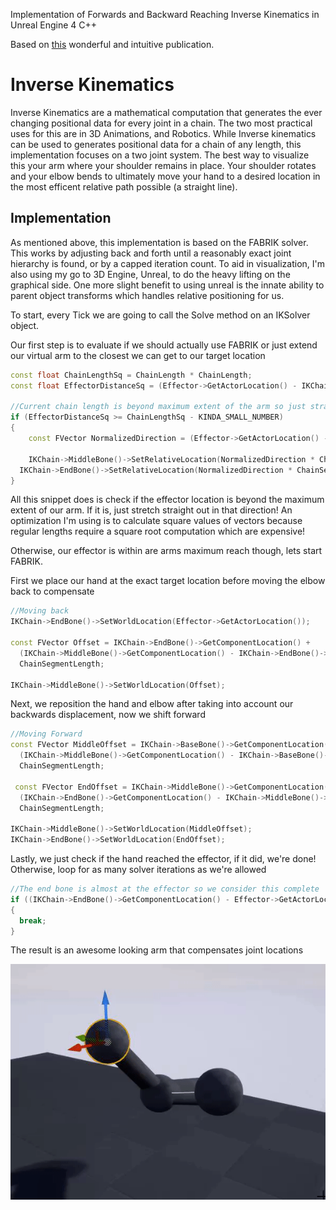 Implementation of Forwards and Backward Reaching Inverse Kinematics in Unreal Engine 4 C++

Based on [this](http://andreasaristidou.com/publications/papers/FABRIK.pdf) wonderful and intuitive publication.

# Inverse Kinematics

Inverse Kinematics are a mathematical computation that generates the ever changing positional data for every joint in a chain. The two most practical uses for this are in 3D Animations, and Robotics. While Inverse kinematics can be used to generates positional data for a chain of any length, this implementation focuses on a two joint system. The best way to visualize this your arm where your shoulder remains in place. Your shoulder rotates and your elbow bends to ultimately move your hand to a desired location in the most efficent relative path possible (a straight line).

## Implementation

As mentioned above, this implementation is based on the FABRIK solver. This works by adjusting back and forth until a reasonably exact joint hierarchy is found, or by a capped iteration count. To aid in visualization, I'm also using my go to 3D Engine, Unreal, to do the heavy lifting on the graphical side. One more slight benefit to using unreal is the innate ability to parent object transforms which handles relative positioning for us.

To start, every Tick we are going to call the Solve method on an IKSolver object.

Our first step is to evaluate if we should actually use FABRIK or just extend our virtual arm to the closest we can get to our target location

```cpp
const float ChainLengthSq = ChainLength * ChainLength;
const float EffectorDistanceSq = (Effector->GetActorLocation() - IKChain->GetActorLocation()).SizeSquared();

//Current chain length is beyond maximum extent of the arm so just straighten in the direction of the effector
if (EffectorDistanceSq >= ChainLengthSq - KINDA_SMALL_NUMBER)
{
	const FVector NormalizedDirection = (Effector->GetActorLocation() - IKChain->GetActorLocation()).GetSafeNormal();
		
	IKChain->MiddleBone()->SetRelativeLocation(NormalizedDirection * ChainSegmentLength);
  IKChain->EndBone()->SetRelativeLocation(NormalizedDirection * ChainSegmentLength);
}
```

All this snippet does is check if the effector location is beyond the maximum extent of our arm. If it is, just stretch straight out in that direction! An optimization I'm using is to calculate square values of vectors because regular lengths require a square root computation which are expensive!

Otherwise, our effector is within are arms maximum reach though, lets start FABRIK.

First we place our hand at the exact target location before moving the elbow back to compensate

```cpp
//Moving back
IKChain->EndBone()->SetWorldLocation(Effector->GetActorLocation());

const FVector Offset = IKChain->EndBone()->GetComponentLocation() +
  (IKChain->MiddleBone()->GetComponentLocation() - IKChain->EndBone()->GetComponentLocation()).GetSafeNormal() *
  ChainSegmentLength;

IKChain->MiddleBone()->SetWorldLocation(Offset);
```

Next, we reposition the hand and elbow after taking into account our backwards displacement, now we shift forward

```cpp
//Moving Forward
const FVector MiddleOffset = IKChain->BaseBone()->GetComponentLocation() +
  (IKChain->MiddleBone()->GetComponentLocation() - IKChain->BaseBone()->GetComponentLocation()).GetSafeNormal() *
  ChainSegmentLength;

 const FVector EndOffset = IKChain->MiddleBone()->GetComponentLocation() +
  (IKChain->EndBone()->GetComponentLocation() - IKChain->MiddleBone()->GetComponentLocation()).GetSafeNormal() *
  ChainSegmentLength;

IKChain->MiddleBone()->SetWorldLocation(MiddleOffset);
IKChain->EndBone()->SetWorldLocation(EndOffset);
```

Lastly, we just check if the hand reached the effector, if it did, we're done! Otherwise, loop for as many solver iterations as we're allowed

```cpp
//The end bone is almost at the effector so we consider this complete
if ((IKChain->EndBone()->GetComponentLocation() - Effector->GetActorLocation()).IsNearlyZero())
{
  break;
}
```

The result is an awesome looking arm that compensates joint locations

![gif](https://github.com/Kobakat/Algorithms/blob/master/imgdump/IKGif.gif)
